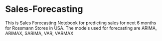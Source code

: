# Sales-Forecasting
This is Sales Forecasting Notebook for predicting sales for next 6 months for Rossmann Stores in USA. The models used for forecasting are ARIMA, ARIMAX, SARIMA, VAR, VARMAX 
